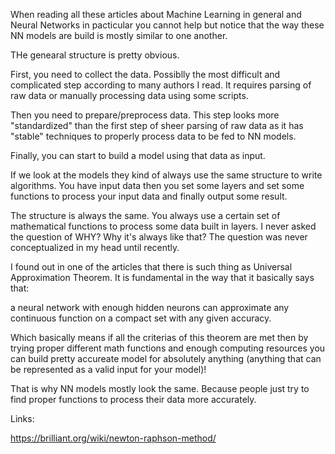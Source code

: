 When reading all these articles about Machine Learning in general and Neural Networks in pacticular you cannot help but notice that the way these NN models are build is mostly similar to one another.

THe genearal structure is pretty obvious.

First, you need to collect the data. Possiblly the most difficult and complicated step according to many authors I read. It requires parsing of raw data or manually processing data using some scripts.  

Then you need to prepare/preprocess data. This step looks more "standardized" than the first step of sheer parsing of raw data as it has "stable" techniques to properly process data to be fed to NN models.  

Finally, you can start to build a model using that data as input.

If we look at the models they kind of always use the same structure to write algorithms. You have input data then you set some layers and set some functions to process your input data and finally output some result.

The structure is always the same. You always use a certain set of mathematical functions to process some data built in layers. I never asked the question of WHY? Why it's always like that? The question was never conceptualized in my head until recently.

I found out in one of the articles that there is such thing as Universal Approximation Theorem. It is fundamental in the way that it basically says that:

a neural network with enough hidden neurons can approximate any continuous function on a compact set with any given accuracy.

Which basically means if all the criterias of this theorem are met then by trying proper different math functions and enough computing resources you can build pretty accureate model for absolutely anything (anything that can be represented as a valid input for your model)! 

That is why NN models mostly look the same. Because people just try to find proper functions to process their data more accurately. 


Links:

https://brilliant.org/wiki/newton-raphson-method/
